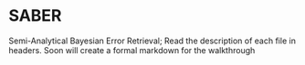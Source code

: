 # SABER
Semi-Analytical Bayesian Error Retrieval; 
Read the description of each file in headers. Soon will create a formal markdown for the walkthrough
